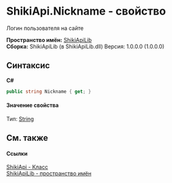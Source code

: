 # ShikiApi.Nickname - свойство
 

Логин пользователя на сайте

**Пространство имён:**&nbsp;<a href="N_ShikiApiLib">ShikiApiLib</a><br />**Сборка:**&nbsp;ShikiApiLib (в ShikiApiLib.dll) Версия: 1.0.0.0 (1.0.0.0)

## Синтаксис

**C#**<br />
``` C#
public string Nickname { get; }
```


#### Значение свойства
Тип:&nbsp;<a href="http://msdn2.microsoft.com/ru-ru/library/s1wwdcbf" target="_blank">String</a>

## См. также


#### Ссылки
<a href="T_ShikiApiLib_ShikiApi">ShikiApi - Класс</a><br /><a href="N_ShikiApiLib">ShikiApiLib - пространство имён</a><br />